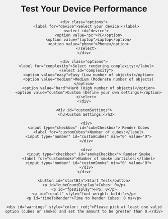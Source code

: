<!DOCTYPE html>
<html lang="en">
<head>
  <meta charset="UTF-8">
  <meta name="viewport" content="width=device-width, initial-scale=1.0">
  <title>Device Performance Test</title>
  <style>
    body, html {
      margin: 0;
      padding: 0;
      height: 100%;
      font-family: Arial, sans-serif;
      background-color: #f0f0f0;
      display: flex;
      flex-direction: column;
      align-items: center;
      justify-content: center;
    }

    canvas {
      display: block;
      margin-top: 20px;
      background-color: #333;
    }

    .info {
      margin-bottom: 10px;
      text-align: center;
    }

    select, button, input {
      padding: 10px;
      font-size: 16px;
    }

    .options {
      margin-bottom: 10px;
    }

    #customSettings, #warnings {
      display: none;
      margin-top: 10px;
    }
  </style>
</head>
<body>
  <div class="info">
    <h1>Test Your Device Performance</h1>

    <div class="options">
      <label for="device">Select your device:</label>
      <select id="device">
        <option value="pc">PC</option>
        <option value="laptop">Laptop</option>
        <option value="phone">Phone</option>
      </select>
    </div>

    <div class="options">
      <label for="complexity">Select rendering complexity:</label>
      <select id="complexity">
        <option value="easy">Easy (Low number of objects)</option>
        <option value="medium">Medium (Moderate number of objects)</option>
        <option value="hard">Hard (High number of objects)</option>
        <option value="custom">Custom (Define your own settings)</option>
      </select>
    </div>

    <div id="customSettings">
      <h3>Custom Settings:</h3>

      <div>
        <input type="checkbox" id="cubeCheckbox"> Render Cubes
        <label for="customCubes">Number of cubes:</label>
        <input type="number" id="customCubes" min="0" value="0">
      </div>

      <div>
        <input type="checkbox" id="smokeCheckbox"> Render Smoke
        <label for="customSmoke">Number of smoke particles:</label>
        <input type="number" id="customSmoke" min="0" value="0">
      </div>
    </div>

    <button id="startBtn">Start Test</button>
    <p id="cubeCountDisplay">Cubes: 0</p>
    <p id="fpsDisplay">FPS: 0</p>
    <p id="result" style="font-weight: bold;"></p>
    <p id="timeToRender">Time to Render Cubes: 0 ms</p>

    <div id="warnings" style="color: red;">Please pick at least one valid option (cubes or smoke) and set the amount to be greater than 0.</div>
  </div>

  <canvas id="testCanvas"></canvas>

  <script src="https://cdnjs.cloudflare.com/ajax/libs/three.js/r128/three.min.js"></script>
  <script>
    let scene, camera, renderer;
    let cubes = [];
    let smokeParticles = [];
    let fpsMeter, maxFPS = 0;
    let testDuration = 60000; // 60 seconds
    let cubeRenderTime, testStartTime, timeToRenderComplete = 0;
    let testRunning = false, cubesRendered = 0;
    let startCubeRenderTime;

    document.getElementById('complexity').addEventListener('change', function() {
      const complexity = document.getElementById('complexity').value;
      document.getElementById('customSettings').style.display = (complexity === 'custom') ? 'block' : 'none';
    });

    document.getElementById('startBtn').addEventListener('click', function() {
      const device = document.getElementById('device').value;
      const complexity = document.getElementById('complexity').value;
      const customCubes = parseInt(document.getElementById('customCubes').value, 10);
      const customSmoke = parseInt(document.getElementById('customSmoke').value, 10);
      const cubeChecked = document.getElementById('cubeCheckbox').checked;
      const smokeChecked = document.getElementById('smokeCheckbox').checked;

      // Validate the user input
      if (complexity === 'custom' && (!cubeChecked && !smokeChecked)) {
        document.getElementById('warnings').style.display = 'block';
        return;
      }

      if (complexity === 'custom' && ((cubeChecked && customCubes === 0) || (smokeChecked && customSmoke === 0))) {
        document.getElementById('warnings').style.display = 'block';
        return;
      }

      document.getElementById('warnings').style.display = 'none';

      startTest(device, complexity, customCubes, customSmoke, cubeChecked, smokeChecked);
    });

    function startTest(device, complexity, customCubes, customSmoke, cubeChecked, smokeChecked) {
      // Clear previous scene and cubes
      if (scene) {
        cubes.forEach(cube => scene.remove(cube));
        smokeParticles.forEach(smoke => scene.remove(smoke));
        cubes = [];
        smokeParticles = [];
      }

      document.getElementById('result').innerText = '';
      document.getElementById('cubeCountDisplay').innerText = 'Cubes: 0';
      document.getElementById('fpsDisplay').innerText = 'FPS: 0';
      document.getElementById('timeToRender').innerText = '';

      cubesRendered = 0;

      // Create the scene
      scene = new THREE.Scene();
      const canvas = document.getElementById('testCanvas');

      // Camera setup based on device type
      let aspect = window.innerWidth / window.innerHeight;
      if (device === 'phone') {
        camera = new THREE.PerspectiveCamera(75, aspect, 0.1, 1000);
      } else if (device === 'laptop') {
        camera = new THREE.PerspectiveCamera(60, aspect, 0.1, 1000);
      } else {
        camera = new THREE.PerspectiveCamera(50, aspect, 0.1, 1000);
      }

      // Renderer setup
      renderer = new THREE.WebGLRenderer({ canvas });
      renderer.setSize(window.innerWidth / 1.5, window.innerHeight / 1.5);

      let numCubes = 0, numSmoke = 0;

      // Select number of objects based on complexity
      if (complexity === 'easy') {
        numCubes = 50;
      } else if (complexity === 'medium') {
        numCubes = 200;
      } else if (complexity === 'hard') {
        numCubes = 500;
      } else if (complexity === 'custom') {
        if (cubeChecked) {
          numCubes = customCubes;
        }
        if (smokeChecked) {
          numSmoke = customSmoke;
        }
      }

      startCubeRenderTime = Date.now();

      // Generate cubes
      generateCubes(numCubes, complexity);
      if (numSmoke > 0) createSmoke(numSmoke);  // Add smoke if selected
    }

    function generateCubes(numCubes, complexity) {
      const cubeInterval = setInterval(() => {
        if (cubesRendered < numCubes) {
          // Create one cube at a time
          const geometry = new THREE.BoxGeometry(0.5, 0.5, 0.5);
          const material = new THREE.MeshBasicMaterial({ color: Math.random() * 0xffffff });
          const cube = new THREE.Mesh(geometry, material);
          cube.position.x = (Math.random() - 0.5) * 20;
          cube.position.y = (Math.random() - 0.5) * 20;
          cube.position.z = (Math.random() - 0.5) * 20;

          scene.add(cube);
          cubes.push(cube);
          cubesRendered++;

          document.getElementById('cubeCountDisplay').innerText = `Cubes: ${cubesRendered}`;
        }

        if (cubesRendered === numCubes) {
          clearInterval(cubeInterval);

          cubeRenderTime = Date.now();
          timeToRenderComplete = cubeRenderTime - startCubeRenderTime;
          document.getElementById('timeToRender').innerText = `Time to Render Cubes: ${timeToRenderComplete} ms`;

          startFPSMeter(); // Start tracking FPS after cube rendering is complete
        }
      }, 10);
    }

    function createSmoke(numSmoke) {
      // Placeholder: Add code to generate smoke particles if enabled
      // For simplicity, you can make smoke basic spheres or other shapes
    }

    function startFPSMeter() {
      testRunning = true;
      fpsMeter = new FPSMeter();
      testStartTime = Date.now();

      renderer.setAnimationLoop(() => {
        if (testRunning) {
          renderScene();
          const fps = fpsMeter.getFPS();
          if (fps > maxFPS) {
            maxFPS = fps;
          }
          document.getElementById('fpsDisplay').innerText = `FPS: ${fps}`;

          if (Date.now() - testStartTime >= testDuration) {
            endTest();
          }
        }
      });
    }

    function renderScene() {
      renderer.render(scene, camera);
    }

    function endTest() {
      testRunning = false;
      document.getElementById('result').innerText = `Test Finished! Highest FPS: ${maxFPS}`;
    }

    // FPSMeter class
    class FPSMeter {
      constructor() {
        this.lastTime = performance.now();
        this.frames = 0;
        this.fps = 0;
      }

      getFPS() {
        const now = performance.now();
        const delta = now - this.lastTime;

        if (delta >= 1000) {
          this.fps = Math.round((this.frames / delta) * 1000);
          this.frames = 0;
          this.lastTime = now;
        }

        this.frames++;
        return this.fps;
      }
    }
  </script>
</body>
</html>
